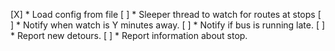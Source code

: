 [X] * Load config from file
[ ] * Sleeper thread to watch for routes at stops
[ ]   * Notify when watch is Y minutes away.
[ ]   * Notify if bus is running late.
[ ] * Report new detours.
[ ] * Report information about stop.

